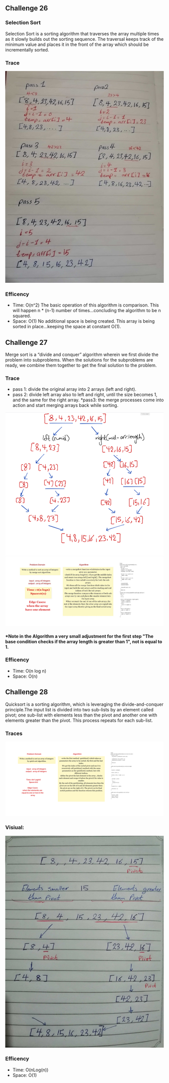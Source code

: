 ## Challenge 26

### Selection Sort
Selection Sort is a sorting algorithm that traverses the array multiple times as
it slowly builds out the sorting sequence. The traversal keeps track of the
minimum value and places it in the front of the array which should be
incrementally sorted.

### Trace

<img src="./insertionSort.jpg">

### Efficency
* Time: O(n^2) The basic operation of this algorithm is comparison. This will happen n * (n-1) number of times…concluding the algorithm to be n squared.
* Space: O(1) No additional space is being created. This array is being sorted in place…keeping the space at constant O(1).

## Challenge 27

Merge sort is a “divide and conquer” algorithm wherein we first divide the problem into subproblems. When the solutions for the subproblems are ready, we combine them together to get the final solution to the problem.

### Trace 
* pass 1: divide the original array into 2 arrays (left and right).
* pass 2: divide left array also to left and right, until the size becomes 1, and the same for the right array.
*pass3: the merge processes come into action and start merging arrays back while sorting.

<img src="./challenge27.png">
<img src="./mergeSort2.png">

#### *Note in the Algorithm a very small adjustment for the first step "The base condition checks if the array length is greater than 1", not is equal to 1.

### Efficency
* Time: O(n log n)
* Space: O(n)

## Challenge 28

Quicksort is a sorting algorithm, which is leveraging the divide-and-conquer principle.The input list is divided into two sub-lists by an element called pivot; one sub-list with elements less than the pivot and another one with elements greater than the pivot. This process repeats for each sub-list.

### Traces


<img src="./Limnu_20211102.png">

### Visiual:

<img src="./quickSort.jpg">



### Efficency
* Time: O(nLog(n))
* Space: O(1)